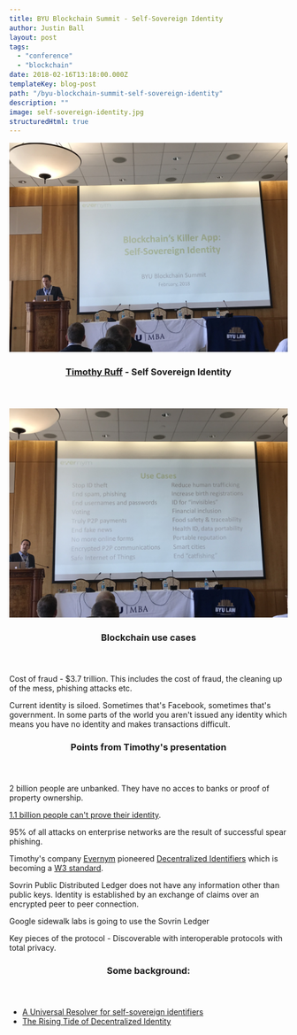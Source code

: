 ```yaml
---
title: BYU Blockchain Summit - Self-Sovereign Identity
author: Justin Ball
layout: post
tags:
  - "conference"
  - "blockchain"
date: 2018-02-16T13:18:00.000Z
templateKey: blog-post
path: "/byu-blockchain-summit-self-sovereign-identity"
description: ""
image: self-sovereign-identity.jpg
structuredHtml: true
---
```

<section class="spotlights">
  <section>
    <div class="image">
      <img src="./self-sovereign-identity.jpg" alt="Self Sovereign Identity Presentation" data-position="center center">
    </div>
    <div class="content">
      <div class="inner">
        <header class="major">
          <h3><a href="https://www.evernym.com/Leadership/timothy-ruff/">Timothy Ruff</a> - Self Sovereign Identity</h3>
        </header>
      </div>
    </div>
  </section>
  <section>
    <div class="image">
      <img src="./use-cases.jpg" alt="Blockchain use cases" data-position="center center">
    </div>
    <div class="content">
      <div class="inner">
        <header class="major">
          <h3>Blockchain use cases</h3>
        </header>
      </div>
    </div>
  </section>
</section>
<section>
  <div class="inner">
    <p>Cost of fraud - $3.7 trillion. This includes the cost of fraud, the cleaning up of the mess, phishing attacks etc.</p>
    <p>Current identity is siloed. Sometimes that's Facebook, sometimes that's government. In some parts of the world you aren't issued any identity which means you have no identity and makes transactions difficult.</p>
    <header class="major">
      <h3>Points from Timothy's presentation</h3>
    </header>
    <p>2 billion people are unbanked. They have no acces to banks or proof of property ownership.</p>
    <p><a href="https://hackernoon.com/identity-without-authority-a-decentralized-id-system-for-the-whole-world-bf9aad1a096b">1.1 billion people can't prove their identity</a>.</p>
    <p>95% of all attacks on enterprise networks are the result of successful spear phishing.</p>
    <p>Timothy's company <a href="https://www.evernym.com">Evernym</a> pioneered <a href="https://github.com/WebOfTrustInfo/ID2020DesignWorkshop/blob/master/topics-and-advance-readings/DID-Whitepaper.md">Decentralized Identifiers</a> which is becoming a <a href="https://w3c-ccg.github.io/did-spec/">W3 standard</a>.</p>
    <p>Sovrin Public Distributed Ledger does not have any information other than public keys. Identity is established by an exchange of claims over an encrypted peer to peer connection.</p>
    <p>Google sidewalk labs is going to use the Sovrin Ledger</p>
    <p>Key pieces of the protocol - Discoverable with interoperable protocols with total privacy.</p>
    <header class="major">
      <h3>Some background:</h3>
    </header>
    <ul>
      <li><a href="https://medium.com/decentralized-identity/a-universal-resolver-for-self-sovereign-identifiers-48e6b4a5cc3c">A Universal Resolver for self-sovereign identifiers</a></li>
      <li><a href="https://medium.com/decentralized-identity/the-rising-tide-of-decentralized-identity-2e163e4ec663">The Rising Tide of Decentralized Identity</a></li>
    </ul>
  </div>
</section>




